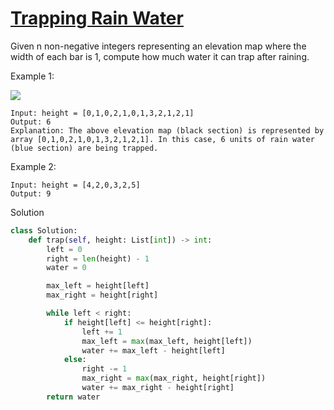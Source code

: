 # [Trapping Rain Water](https://leetcode.com/problems/trapping-rain-water/description/)

Given n non-negative integers representing an elevation map where the width of each bar is 1, compute how much water 
it can trap after raining.

Example 1:

![](https://assets.leetcode.com/uploads/2018/10/22/rainwatertrap.png)

```
Input: height = [0,1,0,2,1,0,1,3,2,1,2,1]
Output: 6
Explanation: The above elevation map (black section) is represented by array [0,1,0,2,1,0,1,3,2,1,2,1]. In this case, 6 units of rain water (blue section) are being trapped.
```
Example 2:
```
Input: height = [4,2,0,3,2,5]
Output: 9
```
Solution
```python
class Solution:
    def trap(self, height: List[int]) -> int:
        left = 0
        right = len(height) - 1
        water = 0

        max_left = height[left]
        max_right = height[right]

        while left < right:
            if height[left] <= height[right]:
                left += 1
                max_left = max(max_left, height[left])
                water += max_left - height[left]
            else:
                right -= 1
                max_right = max(max_right, height[right])
                water += max_right - height[right]
        return water
```